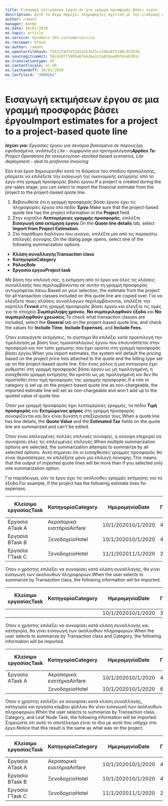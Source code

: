 ```yaml
---
title: Εισαγωγή εκτιμήσεων έργου σε μια γραμμή προσφοράς βάσει έργου
description: Αυτό το θέμα παρέχει πληροφορίες σχετικά με την εισαγωγή εκτιμήσεων από ένα έργο σε μια γραμμή προσφοράς.
author: rumant
manager: Annbe
ms.date: 10/01/2020
ms.topic: article
ms.service: dynamics-365-customerservice
ms.reviewer: kfend
ms.author: rumant
ms.openlocfilehash: 75511f0d7ef1d2d1b3bf5cc598a8f51d0c553939
ms.sourcegitcommit: 56c42d7f5995a674426a1c2a81bae897dceb391c
ms.translationtype: HT
ms.contentlocale: el-GR
ms.lasthandoff: 10/01/2020
ms.locfileid: "3908161"
---
```

# <a name="import-estimates-for-a-project-to-a-project-based-quote-line"></a><span data-ttu-id="2c874-103">Εισαγωγή εκτιμήσεων έργου σε μια γραμμή προσφοράς βάσει έργου</span><span class="sxs-lookup"><span data-stu-id="2c874-103">Import estimates for a project to a project-based quote line</span></span>

<span data-ttu-id="2c874-104">_**Ισχύει για:** Εργασίες έργου για σενάρια βασισμένα σε πόρους/μη εφοδιασμένα, ανάπτυξη Lite - συμφωνία για προτιμολόγηση_</span><span class="sxs-lookup"><span data-stu-id="2c874-104">_**Applies To:** Project Operations for resource/non-stocked based scenarios, Lite deployment - deal to proforma invoicing_</span></span>


<span data-ttu-id="2c874-105">Εάν ένα έργο δημιουργηθεί κατά τη διάρκεια του σταδίου προπώλησης, μπορείτε να επιλέξετε την εισαγωγή της οικονομικής εκτίμησης από το έργο στη γραμμή προσφοράς βάσει έργου.</span><span class="sxs-lookup"><span data-stu-id="2c874-105">If a project is created during the pre-sales stage, you can select to import the financial estimate from the project to the project-based quote line.</span></span>

1. <span data-ttu-id="2c874-106">Βεβαιωθείτε ότι η γραμμή προσφοράς βάσει έργου έχει τις πληροφορίες έργου στο πεδίο **Έργο**.</span><span class="sxs-lookup"><span data-stu-id="2c874-106">Make sure that the project-based quote line has the project information in the **Project** field.</span></span>
2. <span data-ttu-id="2c874-107">Στην καρτέλα **Λεπτομέρειες γραμμής προσφοράς**, επιλέξτε **Εισαγωγή από εκτίμηση έργου**.</span><span class="sxs-lookup"><span data-stu-id="2c874-107">On the **Quote line details** tab, select **Import from Project Estimation**.</span></span>
3. <span data-ttu-id="2c874-108">Στο παράθυρο διαλόγου που ανοίγει, επιλέξτε μία από τις παρακάτω επιλογές σύνοψης.</span><span class="sxs-lookup"><span data-stu-id="2c874-108">On the dialog page opens, select one of the following summarization options.</span></span>

  - <span data-ttu-id="2c874-109">**Κλάση συναλλαγής**</span><span class="sxs-lookup"><span data-stu-id="2c874-109">**Transaction class**</span></span>
  - <span data-ttu-id="2c874-110">**Κατηγορία**</span><span class="sxs-lookup"><span data-stu-id="2c874-110">**Category**</span></span>
  - <span data-ttu-id="2c874-111">**Ρόλος**</span><span class="sxs-lookup"><span data-stu-id="2c874-111">**Role**</span></span> 
  - <span data-ttu-id="2c874-112">**Εργασία έργου**</span><span class="sxs-lookup"><span data-stu-id="2c874-112">**Project task**</span></span>

<span data-ttu-id="2c874-113">Με βάση την επιλογή σας, η εκτίμηση από το έργο για όλες τις κλάσεις συναλλαγής που περιλαμβάνονται σε αυτήν τη γραμμή προσφοράς αντιγράφεται πάνω.</span><span class="sxs-lookup"><span data-stu-id="2c874-113">Based on your selection, the estimate from the project for all transaction classes included on this quote line are copied over.</span></span> <span data-ttu-id="2c874-114">Για να ελέγξετε ποιες κλάσεις συναλλαγών περιλαμβάνονται, επιλέξτε την καρτέλα **Γενικά** στη γραμμή προσφοράς βάσει έργου και ελέγξτε τις τιμές για το στοιχείο **Συμπερίληψη χρόνου**, **Να συμπεριληφθούν έξοδα** και **Να συμπεριληφθούν χρεώσεις**.</span><span class="sxs-lookup"><span data-stu-id="2c874-114">To check what transaction classes are included, select the **General** tab on the project-based quote line, and check the values for **Include Time**, **Include Expenses**, and **Include Fees**.</span></span>

<span data-ttu-id="2c874-115">Όταν εισαγάγετε εκτιμήσεις, το σύστημα θα επιλέξει κατά προεπιλογή την τιμολόγηση με βάση τους τιμοκαταλόγους έργου που επισυνάπτεται στην προσφορά και τον τύπο χρέωσης που έχει οριστεί στη γραμμή προσφοράς βάσει έργου.</span><span class="sxs-lookup"><span data-stu-id="2c874-115">When you import estimates, the system will default the pricing based on the project price lists attached to the quote and the billing type set up on the project-based quote line.</span></span> <span data-ttu-id="2c874-116">Εάν ένας ρόλος ή μια κατηγορία έχει ρυθμιστεί στη γραμμή προσφοράς βάσει έργου ως μη τιμολογημένη, η εισαχθείσα γραμμή εκτίμησης θα οριστεί ως μη τιμολογημένη και δεν θα προστεθεί στην τιμή προσφοράς της γραμμής προσφοράς.</span><span class="sxs-lookup"><span data-stu-id="2c874-116">If a role or category is set up on the project-based quote line as non-chargeable, the imported estimate line will set as non-chargeable and won't add up to the quoted value of quote line.</span></span>

<span data-ttu-id="2c874-117">Όταν μια γραμμή προσφοράς έχει λεπτομέρειες γραμμής, τα πεδία **Τιμή προσφοράς** και **Εκτιμώμενος φόρος** στη γραμμή προσφοράς συνοψίζονται και δεν είναι δυνατή η επεξεργασία τους.</span><span class="sxs-lookup"><span data-stu-id="2c874-117">When a quote line has line details, the **Quote Value** and the **Estimated Tax** fields on the quote line are summarized and can't be edited.</span></span>

<span data-ttu-id="2c874-118">Όταν είναι επιλεγμένες πολλές επιλογές σύνοψης, η σύνοψη επιχειρεί να συνοψίσει όλες τις επιλεγμένες επιλογές.</span><span class="sxs-lookup"><span data-stu-id="2c874-118">When multiple summarization options are selected, the summarization attempts to summarize by all selected options.</span></span> <span data-ttu-id="2c874-119">Αυτό σημαίνει ότι οι εισαχθείσες γραμμές προσφοράς θα είναι περισσότερες αν επιλέξατε μόνο μία επιλογή σύνοψης.</span><span class="sxs-lookup"><span data-stu-id="2c874-119">This means that the output of imported quote lines will be more than if you selected only one summarization option.</span></span>

<span data-ttu-id="2c874-120">Για παράδειγμα, εάν το έργο έχει τις ακόλουθες γραμμές εκτίμησης για τα έξοδα.</span><span class="sxs-lookup"><span data-stu-id="2c874-120">For example, If the project has the following estimate lines for expenses.</span></span>

| <span data-ttu-id="2c874-121">Κλείσιμο εργασίας</span><span class="sxs-lookup"><span data-stu-id="2c874-121">Task</span></span> | <span data-ttu-id="2c874-122">Κατηγορία</span><span class="sxs-lookup"><span data-stu-id="2c874-122">Category</span></span> | <span data-ttu-id="2c874-123">Ημερομηνία</span><span class="sxs-lookup"><span data-stu-id="2c874-123">Date</span></span> | <span data-ttu-id="2c874-124">Ποσότητα</span><span class="sxs-lookup"><span data-stu-id="2c874-124">Quantity</span></span> | <span data-ttu-id="2c874-125">Τιμή μονάδας</span><span class="sxs-lookup"><span data-stu-id="2c874-125">Unit price</span></span> | <span data-ttu-id="2c874-126">Ποσό</span><span class="sxs-lookup"><span data-stu-id="2c874-126">Amount</span></span> |
| --- | --- | --- | --- | --- | --- |
| <span data-ttu-id="2c874-127">Εργασία Α</span><span class="sxs-lookup"><span data-stu-id="2c874-127">Task A</span></span> | <span data-ttu-id="2c874-128">Αεροπορικά εισιτήρια</span><span class="sxs-lookup"><span data-stu-id="2c874-128">Airfare</span></span> | <span data-ttu-id="2c874-129">10/1/2020</span><span class="sxs-lookup"><span data-stu-id="2c874-129">10/1/2020</span></span> | <span data-ttu-id="2c874-130">4</span><span class="sxs-lookup"><span data-stu-id="2c874-130">4</span></span> | <span data-ttu-id="2c874-131">400</span><span class="sxs-lookup"><span data-stu-id="2c874-131">400</span></span> | <span data-ttu-id="2c874-132">1600</span><span class="sxs-lookup"><span data-stu-id="2c874-132">1600</span></span> |
| <span data-ttu-id="2c874-133">Εργασία Β</span><span class="sxs-lookup"><span data-stu-id="2c874-133">Task B</span></span> | <span data-ttu-id="2c874-134">Ξενοδοχείο</span><span class="sxs-lookup"><span data-stu-id="2c874-134">Hotel</span></span> | <span data-ttu-id="2c874-135">10/1/2020</span><span class="sxs-lookup"><span data-stu-id="2c874-135">10/1/2020</span></span> | <span data-ttu-id="2c874-136">4</span><span class="sxs-lookup"><span data-stu-id="2c874-136">4</span></span> | <span data-ttu-id="2c874-137">200</span><span class="sxs-lookup"><span data-stu-id="2c874-137">200</span></span> | <span data-ttu-id="2c874-138">800</span><span class="sxs-lookup"><span data-stu-id="2c874-138">800</span></span> |
| <span data-ttu-id="2c874-139">Εργασία Γ</span><span class="sxs-lookup"><span data-stu-id="2c874-139">Task C</span></span> | <span data-ttu-id="2c874-140">Ξενοδοχείο</span><span class="sxs-lookup"><span data-stu-id="2c874-140">Hotel</span></span> | <span data-ttu-id="2c874-141">11/1/2020</span><span class="sxs-lookup"><span data-stu-id="2c874-141">11/1/2020</span></span> | <span data-ttu-id="2c874-142">2</span><span class="sxs-lookup"><span data-stu-id="2c874-142">2</span></span> | <span data-ttu-id="2c874-143">200</span><span class="sxs-lookup"><span data-stu-id="2c874-143">200</span></span> | <span data-ttu-id="2c874-144">400</span><span class="sxs-lookup"><span data-stu-id="2c874-144">400</span></span> |

<span data-ttu-id="2c874-145">Όταν ο χρήστης επιλέξει να συνοψίσει κατά κλάση συναλλαγής, θα γίνει εισαγωγή των ακόλουθων πληροφοριών.</span><span class="sxs-lookup"><span data-stu-id="2c874-145">When the user selects to summarize by Transaction class, the following information will be imported.</span></span>

| <span data-ttu-id="2c874-146">Κλείσιμο εργασίας</span><span class="sxs-lookup"><span data-stu-id="2c874-146">Task</span></span> | <span data-ttu-id="2c874-147">Κατηγορία</span><span class="sxs-lookup"><span data-stu-id="2c874-147">Category</span></span> | <span data-ttu-id="2c874-148">Ημερομηνία</span><span class="sxs-lookup"><span data-stu-id="2c874-148">Date</span></span> | <span data-ttu-id="2c874-149">Ποσότητα</span><span class="sxs-lookup"><span data-stu-id="2c874-149">Quantity</span></span> | <span data-ttu-id="2c874-150">Τιμή μονάδας</span><span class="sxs-lookup"><span data-stu-id="2c874-150">Unit price</span></span> | <span data-ttu-id="2c874-151">Ποσό</span><span class="sxs-lookup"><span data-stu-id="2c874-151">Amount</span></span> |
| --- | --- | --- | --- | --- | --- |
| | | <span data-ttu-id="2c874-152">10/1/2020</span><span class="sxs-lookup"><span data-stu-id="2c874-152">10/1/2020</span></span> | <span data-ttu-id="2c874-153">3.34</span><span class="sxs-lookup"><span data-stu-id="2c874-153">3.34</span></span> | <span data-ttu-id="2c874-154">840</span><span class="sxs-lookup"><span data-stu-id="2c874-154">840</span></span> | <span data-ttu-id="2c874-155">2800</span><span class="sxs-lookup"><span data-stu-id="2c874-155">2800</span></span> |

<span data-ttu-id="2c874-156">Όταν ο χρήστης επιλέξει να συνοψίσει κατά κλάση συναλλαγής και κατηγορία, θα γίνει εισαγωγή των ακόλουθων πληροφοριών.</span><span class="sxs-lookup"><span data-stu-id="2c874-156">When the user selects to summarize by Transaction class and Category, the following information will be imported.</span></span>

| <span data-ttu-id="2c874-157">Κλείσιμο εργασίας</span><span class="sxs-lookup"><span data-stu-id="2c874-157">Task</span></span> | <span data-ttu-id="2c874-158">Κατηγορία</span><span class="sxs-lookup"><span data-stu-id="2c874-158">Category</span></span> | <span data-ttu-id="2c874-159">Ημερομηνία</span><span class="sxs-lookup"><span data-stu-id="2c874-159">Date</span></span> | <span data-ttu-id="2c874-160">Ποσότητα</span><span class="sxs-lookup"><span data-stu-id="2c874-160">Quantity</span></span> | <span data-ttu-id="2c874-161">Τιμή μονάδας</span><span class="sxs-lookup"><span data-stu-id="2c874-161">Unit price</span></span> | <span data-ttu-id="2c874-162">Ποσό</span><span class="sxs-lookup"><span data-stu-id="2c874-162">Amount</span></span> |
| --- | --- | --- | --- | --- | --- |
| <span data-ttu-id="2c874-163">Εργασία Α</span><span class="sxs-lookup"><span data-stu-id="2c874-163">Task A</span></span> | <span data-ttu-id="2c874-164">Αεροπορικά εισιτήρια</span><span class="sxs-lookup"><span data-stu-id="2c874-164">Airfare</span></span> | <span data-ttu-id="2c874-165">10/1/2020</span><span class="sxs-lookup"><span data-stu-id="2c874-165">10/1/2020</span></span> | <span data-ttu-id="2c874-166">4</span><span class="sxs-lookup"><span data-stu-id="2c874-166">4</span></span> | <span data-ttu-id="2c874-167">400</span><span class="sxs-lookup"><span data-stu-id="2c874-167">400</span></span> | <span data-ttu-id="2c874-168">1600</span><span class="sxs-lookup"><span data-stu-id="2c874-168">1600</span></span> |
| | <span data-ttu-id="2c874-169">Ξενοδοχείο</span><span class="sxs-lookup"><span data-stu-id="2c874-169">Hotel</span></span> | <span data-ttu-id="2c874-170">10/1/2020</span><span class="sxs-lookup"><span data-stu-id="2c874-170">10/1/2020</span></span> | <span data-ttu-id="2c874-171">6</span><span class="sxs-lookup"><span data-stu-id="2c874-171">6</span></span> | <span data-ttu-id="2c874-172">200</span><span class="sxs-lookup"><span data-stu-id="2c874-172">200</span></span> | <span data-ttu-id="2c874-173">1200</span><span class="sxs-lookup"><span data-stu-id="2c874-173">1200</span></span> |

<span data-ttu-id="2c874-174">Όταν ο χρήστης επιλέξει να συνοψίσει κατά κλάση συναλλαγής, κατηγορία και εργασία κόμβου φύλλου θα γίνει εισαγωγή των ακόλουθων πληροφοριών.</span><span class="sxs-lookup"><span data-stu-id="2c874-174">When the user selects to summarize by Transaction class, Category, and Leaf Node Task, the following information will be imported.</span></span> <span data-ttu-id="2c874-175">Σημειώστε ότι αυτό το αποτέλεσμα είναι το ίδιο με αυτό που υπήρχε στο έργο.</span><span class="sxs-lookup"><span data-stu-id="2c874-175">Notice that this result is the same as what was on the project.</span></span>

| <span data-ttu-id="2c874-176">Κλείσιμο εργασίας</span><span class="sxs-lookup"><span data-stu-id="2c874-176">Task</span></span> | <span data-ttu-id="2c874-177">Κατηγορία</span><span class="sxs-lookup"><span data-stu-id="2c874-177">Category</span></span> | <span data-ttu-id="2c874-178">Ημερομηνία</span><span class="sxs-lookup"><span data-stu-id="2c874-178">Date</span></span> | <span data-ttu-id="2c874-179">Ποσότητα</span><span class="sxs-lookup"><span data-stu-id="2c874-179">Quantity</span></span> | <span data-ttu-id="2c874-180">Τιμή μονάδας</span><span class="sxs-lookup"><span data-stu-id="2c874-180">Unit price</span></span> | <span data-ttu-id="2c874-181">Ποσό</span><span class="sxs-lookup"><span data-stu-id="2c874-181">Amount</span></span> |
| --- | --- | --- | --- | --- | --- |
| <span data-ttu-id="2c874-182">Εργασία Α</span><span class="sxs-lookup"><span data-stu-id="2c874-182">Task A</span></span> | <span data-ttu-id="2c874-183">Αεροπορικά εισιτήρια</span><span class="sxs-lookup"><span data-stu-id="2c874-183">Airfare</span></span> | <span data-ttu-id="2c874-184">10/1/2020</span><span class="sxs-lookup"><span data-stu-id="2c874-184">10/1/2020</span></span> | <span data-ttu-id="2c874-185">4</span><span class="sxs-lookup"><span data-stu-id="2c874-185">4</span></span> | <span data-ttu-id="2c874-186">400</span><span class="sxs-lookup"><span data-stu-id="2c874-186">400</span></span> | <span data-ttu-id="2c874-187">1600</span><span class="sxs-lookup"><span data-stu-id="2c874-187">1600</span></span> |
| <span data-ttu-id="2c874-188">Εργασία Β</span><span class="sxs-lookup"><span data-stu-id="2c874-188">Task B</span></span> | <span data-ttu-id="2c874-189">Ξενοδοχείο</span><span class="sxs-lookup"><span data-stu-id="2c874-189">Hotel</span></span> | <span data-ttu-id="2c874-190">10/1/2020</span><span class="sxs-lookup"><span data-stu-id="2c874-190">10/1/2020</span></span> | <span data-ttu-id="2c874-191">4</span><span class="sxs-lookup"><span data-stu-id="2c874-191">4</span></span> | <span data-ttu-id="2c874-192">200</span><span class="sxs-lookup"><span data-stu-id="2c874-192">200</span></span> | <span data-ttu-id="2c874-193">800</span><span class="sxs-lookup"><span data-stu-id="2c874-193">800</span></span> |
| <span data-ttu-id="2c874-194">Εργασία Γ</span><span class="sxs-lookup"><span data-stu-id="2c874-194">Task C</span></span> | <span data-ttu-id="2c874-195">Ξενοδοχείο</span><span class="sxs-lookup"><span data-stu-id="2c874-195">Hotel</span></span> | <span data-ttu-id="2c874-196">11/1/2020</span><span class="sxs-lookup"><span data-stu-id="2c874-196">11/1/2020</span></span> | <span data-ttu-id="2c874-197">2</span><span class="sxs-lookup"><span data-stu-id="2c874-197">2</span></span> | <span data-ttu-id="2c874-198">200</span><span class="sxs-lookup"><span data-stu-id="2c874-198">200</span></span> | <span data-ttu-id="2c874-199">400</span><span class="sxs-lookup"><span data-stu-id="2c874-199">400</span></span> |